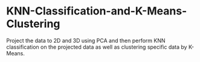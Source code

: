 # KNN-Classification-and-K-Means-Clustering
Project the data to 2D and 3D using PCA and then perform KNN classification on the projected data as well as clustering specific data by K-Means.
